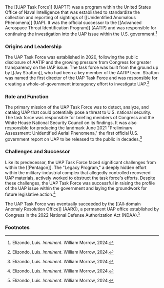 The [[UAP Task Force]] (UAPTF) was a program within the United States Office of Naval Intelligence that was established to standardize the collection and reporting of sightings of [[Unidentified Anomalous Phenomena]] (UAP). It was the official successor to the [[Advanced Aerospace Threat Identification Program]] (AATIP) and was responsible for continuing the investigation into the UAP issue within the U.S. government.[^1]

### Origins and Leadership

The UAP Task Force was established in 2020, following the public disclosure of AATIP and the growing pressure from Congress for greater transparency on the UAP issue. The task force was built from the ground up by [[Jay Stratton]], who had been a key member of the AATIP team. Stratton was named the first director of the UAP Task Force and was responsible for creating a whole-of-government interagency effort to investigate UAP.[^1]

### Role and Function

The primary mission of the UAP Task Force was to detect, analyze, and catalog UAP that could potentially pose a threat to U.S. national security. The task force was responsible for briefing members of Congress and the White House National Security Council on its findings. It was also responsible for producing the landmark June 2021 "Preliminary Assessment: Unidentified Aerial Phenomena," the first official U.S. government report on UAP to be released to the public in decades.[^1]

### Challenges and Successor

Like its predecessor, the UAP Task Force faced significant challenges from within the [[Pentagon]]. The "Legacy Program," a deeply hidden effort within the military-industrial complex that allegedly controlled recovered UAP materials, actively worked to obstruct the task force's efforts. Despite these challenges, the UAP Task Force was successful in raising the profile of the UAP issue within the government and laying the groundwork for future legislative action.[^1]

The UAP Task Force was eventually succeeded by the [[All-domain Anomaly Resolution Office]] (AARO), a permanent UAP office established by Congress in the 2022 National Defense Authorization Act (NDAA).[^1]

### Footnotes
[^1]: Elizondo, Luis. *Imminent*. William Morrow, 2024.
